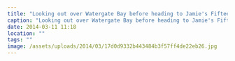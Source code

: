 ```yaml
---
title: "Looking out over Watergate Bay before heading to Jamie's Fifteen, Newquay."
caption: "Looking out over Watergate Bay before heading to Jamie's Fifteen, Newquay."
date: 2014-03-11 11:18
location: ""
tags: ""
image: /assets/uploads/2014/03/17d0d9332b443484b3f57ff4de22eb26.jpg
---
```

